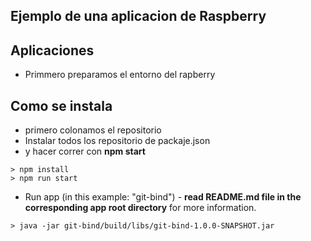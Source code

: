 ## Ejemplo de una aplicacion de Raspberry

## Aplicaciones
* Primmero preparamos el entorno del rapberry

## Como se instala
* primero colonamos el repositorio
* Instalar todos los repositorio de packaje.json
* y hacer correr con **npm start**

```
> npm install
> npm run start
```

* Run app (in this example: "git-bind") - **read README.md file in the corresponding app root directory** for more information.

```
> java -jar git-bind/build/libs/git-bind-1.0.0-SNAPSHOT.jar
```
